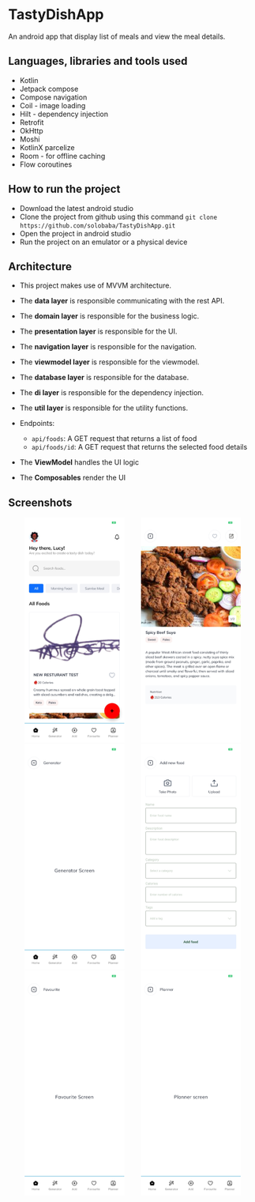 # TastyDishApp

An android app that display list of meals and view the meal details.

## Languages, libraries and tools used

* Kotlin
* Jetpack compose
* Compose navigation
* Coil - image loading
* Hilt - dependency injection
* Retrofit
* OkHttp
* Moshi
* KotlinX parcelize
* Room - for offline caching
* Flow coroutines

## How to run the project

* Download the latest android studio
* Clone the project from github using this command
  `git clone https://github.com/solobaba/TastyDishApp.git`
* Open the project in android studio
* Run the project on an emulator or a physical device

## Architecture

* This project makes use of MVVM architecture.
* The **data layer** is responsible communicating with the rest API.
* The **domain layer** is responsible for the business logic.
* The **presentation layer** is responsible for the UI.
* The **navigation layer** is responsible for the navigation.
* The **viewmodel layer** is responsible for the viewmodel.
* The **database layer** is responsible for the database.
* The **di layer** is responsible for the dependency injection.
* The **util layer** is responsible for the utility functions.

* Endpoints:
    * `api/foods`: A GET request that returns a list of food
    * `api/foods/id`: A GET request that returns the selected food details
* The **ViewModel** handles the UI logic
* The **Composables** render the UI

## Screenshots

<p align="center">
  <img src="screenshots/homepage.jpg" alt="Home page screen" width="40%" hspace="15" />
  <img src="screenshots/foodDetailsScreen.jpg" alt="Food details screen" width="40%" hspace="15" />
  <img src="screenshots/GeneratorScreen.jpg" alt="Generator screen" width="40%" hspace="15" />
  <img src="screenshots/AddFoodScreen.jpg" alt="Addfood screen" width="40%" hspace="15" />
  <img src="screenshots/FavouriteScreen.jpg" alt="Favourite screen" width="40%" hspace="15" />
  <img src="screenshots/PlannerScreen.jpg" alt="Planner screen" width="40%" hspace="15" />
</p>